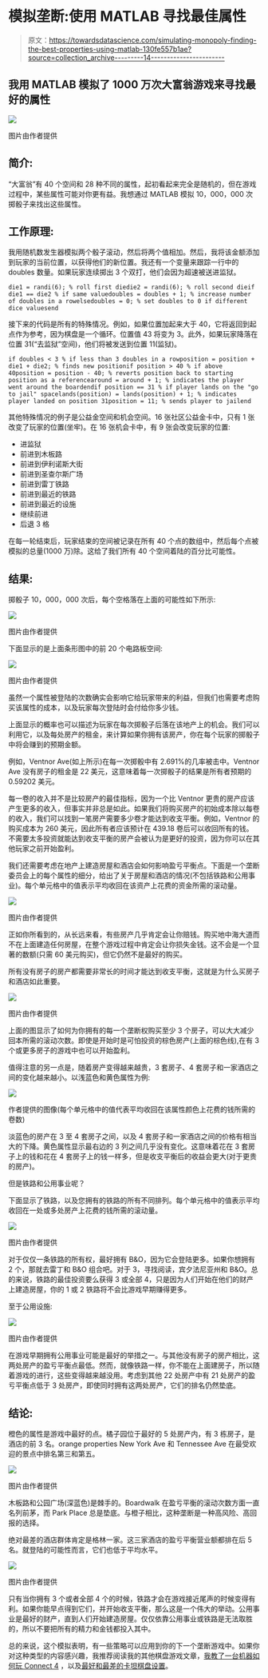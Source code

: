 # 模拟垄断:使用 MATLAB 寻找最佳属性

> 原文：<https://towardsdatascience.com/simulating-monopoly-finding-the-best-properties-using-matlab-130fe557b1ae?source=collection_archive---------14----------------------->

## 我用 MATLAB 模拟了 1000 万次大富翁游戏来寻找最好的属性

![](img/88a09aef4dad3e8478e11a91aff7fc16.png)

图片由作者提供

## 简介:

“大富翁”有 40 个空间和 28 种不同的属性，起初看起来完全是随机的，但在游戏过程中，某些属性可能对你更有益。我想通过 MATLAB 模拟 10，000，000 次掷骰子来找出这些属性。

## 工作原理:

我用随机数发生器模拟两个骰子滚动，然后将两个值相加。然后，我将该金额添加到玩家的当前位置，以获得他们的新位置。我还有一个变量来跟踪一行中的 doubles 数量。如果玩家连续掷出 3 个双打，他们会因为超速被送进监狱。

```
die1 = randi(6); % roll first diedie2 = randi(6); % roll second dieif die1 == die2 % if same valuedoubles = doubles + 1; % increase number of doubles in a rowelsedoubles = 0; % set doubles to 0 if different dice valuesend
```

接下来的代码是所有的特殊情况。例如，如果位置加起来大于 40，它将返回到起点作为参考，因为棋盘是一个循环。位置值 43 将变为 3。此外，如果玩家降落在位置 31(“去监狱”空间)，他们将被发送到位置 11(监狱)。

```
if doubles < 3 % if less than 3 doubles in a rowposition = position + die1 + die2; % finds new positionif position > 40 % if above 40position = position - 40; % reverts position back to starting position as a referencearound = around + 1; % indicates the player went around the boardendif position == 31 % if player lands on the "go to jail" spacelands(position) = lands(position) + 1; % indicates player landed on position 31position = 11; % sends player to jailend
```

其他特殊情况的例子是公益金空间和机会空间。16 张社区公益金卡中，只有 1 张改变了玩家的位置(坐牢)。在 16 张机会卡中，有 9 张会改变玩家的位置:

*   进监狱
*   前进到木板路
*   前进到伊利诺斯大街
*   前进到圣查尔斯广场
*   前进到雷丁铁路
*   前进到最近的铁路
*   前进到最近的设施
*   继续前进
*   后退 3 格

在每一轮结束后，玩家结束的空间被记录在所有 40 个点的数组中，然后每个点被模拟的总量(1000 万)除。这给了我们所有 40 个空间着陆的百分比可能性。

## 结果:

掷骰子 10，000，000 次后，每个空格落在上面的可能性如下所示:

![](img/c7e0f2bc1977266373aeba888c3a2fda.png)

图片由作者提供

下面显示的是上面条形图中的前 20 个电路板空间:

![](img/207ffb627b09df68d9c1f1f9ce04fbe4.png)

图片由作者提供

虽然一个属性被登陆的次数确实会影响它给玩家带来的利益，但我们也需要考虑购买该属性的成本，以及玩家每次登陆时会付给你多少钱。

上面显示的概率也可以描述为玩家在每次掷骰子后落在该地产上的机会。我们可以利用它，以及每处房产的租金，来计算如果你拥有该房产，你在每个玩家的掷骰子中将会赚到的预期金额。

例如，Ventnor Ave(如上所示)在每一次掷骰中有 2.691%的几率被击中。Ventnor Ave 没有房子的租金是 22 美元，这意味着每一次掷骰子的结果是所有者预期的 0.59202 美元。

每一卷的收入并不是比较房产的最佳指标，因为一个比 Ventnor 更贵的房产应该产生更多的收入，但事实并非总是如此。如果我们将购买房产的初始成本除以每卷的收入，我们可以找到一笔房产需要多少卷才能达到收支平衡。例如，Ventnor 的购买成本为 260 美元，因此所有者应该预计在 439.18 卷后可以收回所有的钱。不需要太多投资就能达到收支平衡的房产会被认为是更好的投资，因为你可以在其他玩家之前开始盈利。

我们还需要考虑在地产上建造房屋和酒店会如何影响盈亏平衡点。下面是一个垄断委员会上的每个属性的细分，给出了关于房屋和酒店的情况(不包括铁路和公用事业)。每个单元格中的值表示平均收回在该资产上花费的资金所需的滚动量。

![](img/0aa28fa834c21950b6dfba4024a35830.png)

图片由作者提供

正如你所看到的，从长远来看，有些房产几乎肯定会让你赔钱。购买地中海大道而不在上面建造任何房屋，在整个游戏过程中肯定会让你损失金钱。这不会是一个显著的数额(只需 60 美元购买)，但它仍然不是最好的购买。

所有没有房子的房产都需要非常长的时间才能达到收支平衡，这就是为什么买房子和酒店如此重要。

![](img/ebaf6809c29b9722837644456f6fdfae.png)

图片由作者提供

上面的图显示了如何为你拥有的每一个垄断权购买至少 3 个房子，可以大大减少回本所需的滚动次数。即使是开始时是可怕投资的棕色房产(上面的棕色线),在有 3 个或更多房子的游戏中也可以开始盈利。

值得注意的另一点是，随着房产变得越来越贵，3 套房子、4 套房子和一家酒店之间的变化越来越小。以浅蓝色和黄色属性为例:

![](img/519173891f1fe1956d85298a3473ada5.png)

作者提供的图像(每个单元格中的值代表平均收回在该属性颜色上花费的钱所需的卷数)

淡蓝色的房产在 3 至 4 套房子之间，以及 4 套房子和一家酒店之间的价格有相当大的下降。黄色属性显示最右边的 3 列之间几乎没有变化。这意味着花在 3 套房子上的钱和花在 4 套房子上的钱一样多，但是收支平衡后的收益会更大(对于更贵的房产)。

但是铁路和公用事业呢？

下面显示了铁路，以及您拥有的铁路的所有不同排列。每个单元格中的值表示平均收回在一处或多处房产上花费的钱所需的滚动量。

![](img/ff125a44fc83294ce0eef674351707ca.png)

图片由作者提供

对于仅仅一条铁路的所有权，最好拥有 B&O，因为它会登陆更多。如果你想拥有 2 个，那就去雷丁和 B&O 组合吧。对于 3，寻找阅读，宾夕法尼亚州和 B&O。总的来说，铁路的最佳投资要么获得 3 或全部 4，只是因为人们开始在他们的财产上建造房屋，你的 1 或 2 铁路将不会比游戏早期赚得更多。

至于公用设施:

![](img/79c763d754bc2c099563d7830f86c6ff.png)

图片由作者提供

在游戏早期拥有公用事业可能是最好的举措之一。与其他没有房子的房产相比，这两处房产的盈亏平衡点最低。然而，就像铁路一样，你不能在上面建房子，所以随着游戏的进行，这些变得越来越没用。考虑到其他 22 处房产中有 21 处房产的盈亏平衡点低于 3 处房产，即使同时拥有这两处房产，它们的排名仍然垫底。

## 结论:

橙色的属性是游戏中最好的点。橘子园位于最好的 5 处房产内，有 3 栋房子，是酒店的前 3 名。orange properties New York Ave 和 Tennessee Ave 在最受欢迎的景点中排名第三和第五。

![](img/321da7d12f4795b75b69a788062b7e73.png)

图片由作者提供

木板路和公园广场(深蓝色)是棘手的。Boardwalk 在盈亏平衡的滚动次数方面一直名列前茅，而 Park Place 总是垫底。与橙子相比，这种垄断是一种高风险、高回报的选择。

绝对最差的酒店群体肯定是格林一家。这三家酒店的盈亏平衡营业额都排在后 5 名。就登陆的可能性而言，它们也低于平均水平。

![](img/cd8fbdb2743c988925a91e41d91cbf29.png)

图片由作者提供

只有当你拥有 3 个或者全部 4 个的时候，铁路才会在游戏接近尾声的时候变得有利。如果你能早点得到它们，并开始收支平衡，那么这是一个伟大的举动。公用事业是最好的财产，直到人们开始建造房屋。仅仅依靠公用事业或铁路是无法取胜的，所以不要把所有的精力和金钱都投入其中。

总的来说，这个模拟表明，有一些策略可以应用到你的下一个垄断游戏中。如果你对这种类型的内容感兴趣，我推荐阅读我的其他棋盘游戏文章，[我教了一台机器如何玩 Connect 4](/i-taught-a-machine-how-to-play-connect-4-df261da4e23f) ，以及[最好和最差的卡坦棋盘设置](https://medium.com/codex/the-best-and-worst-catan-board-setups-989df4ba550a)。